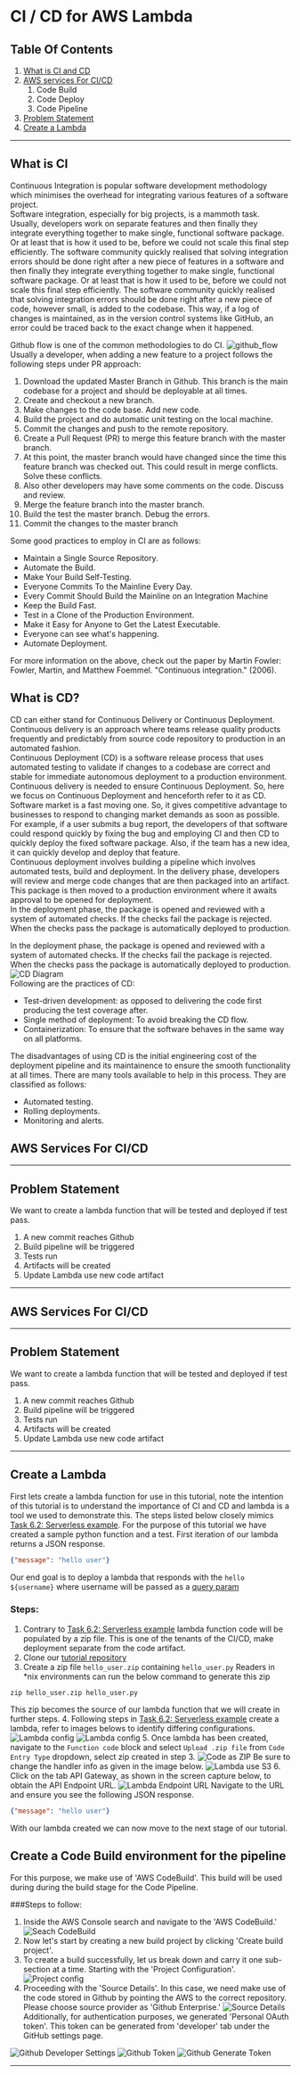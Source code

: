 # CI / CD for AWS Lambda

## Table Of Contents

1. [What is CI and CD](#what-is-ci-and-cd)
2. [AWS services For CI/CD](#aws-services-for-cicd)
    1. Code Build
    2. Code Deploy
    3. Code Pipeline
3. [Problem Statement](#problem-statement)
4. [Create a Lambda](#create-a-lambda)

***

## What is CI 
Continuous Integration is popular software development methodology which minimises the overhead for integrating
various features of a software project. <br>
Software integration, especially for big projects, is a mammoth task. Usually, developers work on separate
features and then finally they integrate everything together to make single, functional software
package. Or at least that is how it used to be, before we could not scale this final step efficiently.
The software community quickly realised that solving integration errors should be done right after a new piece of
features in a software and then finally they integrate everything together to make single, functional software
package. Or at least that is how it used to be, before we could not scale this final step efficiently.
The software community quickly realised that solving integration errors should be done right after a new piece of
code, however small, is added to the codebase. This way, if a log of changes is maintained, as in the version
control systems like GitHub, an error could be traced back to the exact change when it happened. <br>

Github flow is one of the common methodologies to do CI.
![github_flow](github_flow.png)<br>
Usually a developer, when adding a new feature to a project follows the following steps under PR approach:
<ol>
<li>Download the updated Master Branch in Github. This branch is the main codebase for a project
and should be deployable at all times.</li>
<li>Create and checkout a new branch. </li>
<li>Make changes to the code base. Add new code. </li>
<li>Build the project and do automatic unit testing on the local machine. </li>
<li>Commit the changes and push to the remote repository. </li>
<li>Create a Pull Request (PR) to merge this feature branch with the master branch. </li>
<li>At this point, the master branch would have changed since the time this
feature branch was checked out. This could result in merge conflicts. Solve these conflicts. </li>
<li>Also other developers may have some comments on the code. Discuss and review. </li>
<li>Merge the feature branch into the master branch.</li>
<li>Build the test the master branch. Debug the errors. </li>
<li>Commit the changes to the master branch</li>
</ol>
Some good practices to employ in CI are as follows:
<ul>
<li>Maintain a Single Source Repository.</li>
<li>Automate the Build. </li>
<li>Make Your Build Self-Testing. </li>
<li>Everyone Commits To the Mainline Every Day. </li>
<li>Every Commit Should Build the Mainline on an Integration Machine</li>
<li>Keep the Build Fast. </li>
<li>Test in a Clone of the Production Environment. </li>
<li>Make it Easy for Anyone to Get the Latest Executable. </li>
<li>Everyone can see what's happening. </li>
<li>Automate Deployment. </li>
</ul>
For more information on the above, check out the paper by Martin Fowler:
Fowler, Martin, and Matthew Foemmel. "Continuous integration." (2006).

## What is CD?
CD can either stand for Continuous Delivery or Continuous Deployment. <br>
Continuous delivery is an approach where teams release quality products
frequently and predictably from source code repository to production in an automated fashion.<br>
Continuous Deployment (CD) is a software release process that uses automated testing to validate
if changes to a codebase are correct and stable for immediate
autonomous deployment to a production environment.<br>
Continuous delivery is needed to ensure Continuous Deployment. So, here we focus
on Continuous Deployment and henceforth refer to it as CD. <br>
Software market is a fast moving one. So, it gives competitive advantage to businesses
to respond to changing market demands as soon as possible. For example,
if a user submits a bug report, the developers of that software could respond
quickly by fixing the bug and employing CI and then CD to quickly deploy the fixed
software package. Also, if the team has a new idea, it can quickly
develop and deploy that feature. <br>
Continuous deployment involves building a pipeline which involves automated
tests, build and deployment.
In the delivery phase, developers will review and merge code changes that are
then packaged into an artifact. This package is then moved to a production
environment where it awaits approval to be opened for deployment.  
In the deployment phase, the package is opened and reviewed with a system 
of automated checks. If the checks fail the package is rejected. 
When the checks pass the package is automatically deployed to production.<br>


In the deployment phase, the package is opened and reviewed with a system
of automated checks. If the checks fail the package is rejected.
When the checks pass the package is automatically deployed to production.
![CD Diagram](cd_diagram.png)
<br>
Following are the practices of CD:
<ul>
<li>Test-driven development: as opposed to delivering the code first producing
the test coverage after.</li>
<li>Single method of deployment: To avoid breaking the CD flow. </li>
<li>Containerization: To ensure that the software behaves in the same way
on all platforms.</li>
</ul>
The disadvantages of using CD is the initial engineering cost of the deployment
pipeline and its maintainence to ensure the smooth functionality at all times.
There are many tools available to help in this process. They are classified as follows:
<ul>
<li>Automated testing.</li>
<li>Rolling deployments.</li>
<li>Monitoring and alerts.</li>
</ul>


## AWS Services For CI/CD

***

## Problem Statement
We want to create a lambda function that will be tested and deployed if test pass.
1. A new commit reaches Github
2. Build pipeline will be triggered
3. Tests run
4. Artifacts will be created
5. Update Lambda use new code artifact

***

## AWS Services For CI/CD

***

## Problem Statement
We want to create a lambda function that will be tested and deployed if test pass.
1. A new commit reaches Github
2. Build pipeline will be triggered
3. Tests run
4. Artifacts will be created
5. Update Lambda use new code artifact

***

## Create a Lambda
First lets create a lambda function for use in this tutorial, note the intention of this tutorial is to understand the
importance of CI and CD and lambda is a tool we used to demonstrate this. The steps listed below closely mimics
[Task 6.2: Serverless example](https://github.com/CCBDA-UPC/Assignments-2020/blob/master/Lab06.md#task-62-serverless-example).
For the purpose of this tutorial we have created a sample python function and a test.
First iteration of our lambda returns a JSON response.
```json
{"message": "hello user"}
```
Our end goal is to deploy a lambda that responds with the `hello ${username}` where username will be passed as a
[query param](https://en.wikipedia.org/wiki/Query_string)

### Steps:
1. Contrary to [Task 6.2: Serverless example](https://github.com/CCBDA-UPC/Assignments-2020/blob/master/Lab06.md#task-62-serverless-example)
lambda function code will be populated by a zip file. This is one of the tenants of the CI/CD, make deployment
separate from the code artifact.
2. Clone our [tutorial repository](https://github.com/anantgupta04/CC-ResearchProject)
3. Create a zip file `hello_user.zip` containing `hello_user.py`
Readers in *nix environments can run the below command to generate this zip
```shell script
zip hello_user.zip hello_user.py
```
This zip becomes the source of our lambda function that we will create in further steps.
4. Following steps in [Task 6.2: Serverless example](https://github.com/CCBDA-UPC/Assignments-2020/blob/master/Lab06.md#task-62-serverless-example)
create a lambda, refer to images belows to identify differing configurations.
![Lambda config](lambda-function_config.png)
![Lambda config](lambda-api_gateway_config.png)
5. Once lambda has been created, navigate to the `Function code` block and select `Upload .zip file` from `Code Entry Type`
dropdown, select zip created in step 3.
![Code as ZIP](lambda-zip_uploaded.png)
Be sure to change the handler info as given in the image below.
![Lambda use S3](lambda-s3_code_load.png)
6. Click on the tab API Gateway, as shown in the screen capture below, to obtain the API Endpoint URL.
![Lambda Endpoint URL](lambda-designer.png)
Navigate to the URL and ensure you see the following JSON response.
```json
{"message": "hello user"}
```
With our lambda created we can now move to the next stage of our tutorial.

## Create a Code Build environment for the pipeline
For this purpose, we make use of 'AWS CodeBuild'. This build will be used during during the build stage for the Code Pipeline.

###Steps to follow:
1. Inside the AWS Console search and navigate to the 'AWS CodeBuild.'
![Seach CodeBuild](CodeBuild_Search.png)
2. Now let's start by creating a new build project by clicking 'Create build project'.
3. To create a build successfully, let us break down and carry it one sub-section at a time.
Starting with the 'Project Configuration'.
![Project config](CodeBuild_Project_Config.jpg)
4. Proceeding with the 'Source Details'. In this case, we need make use of the code stored in Github by pointing the AWS to the correct repository. Please choose source provider as 'Github Enterprise.'
![Source Details](CodeBuild_SourceDetails_2.jpeg)
 Additionally, for authentication purposes, we generated 'Personal OAuth token'. This token can be generated from 'developer' tab under the GitHub settings page.

![Github Developer Settings](CodeBuild_Github_DeveloperSettings.jpg)
![Github Token](CodeBuild_Github_PersonalAccessToken.jpg)
![Github Generate Token](CodeBuild_Github_PersonalAccessToken_GENERATE.jpg)

***